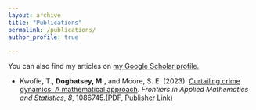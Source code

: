 ```yaml
---
layout: archive
title: "Publications"
permalink: /publications/
author_profile: true

---
```


You can also find my articles on [my Google Scholar profile.](https://scholar.google.com/citations?user=avyudjUAAAAJ&hl=en)

* Kwofie, T., <strong>Dogbatsey, M.</strong>, and Moore, S. E. (2023). [Curtailing crime dynamics: A mathematical approach](/files/fams24.pdf). _Frontiers in Applied Mathematics and Statistics_, *8*, 1086745.[(PDF](/files/fams24.pdf), [Publisher Link)](https://www.frontiersin.org/journals/applied-mathematics-and-statistics/articles/10.3389/fams.2022.1086745/full)

